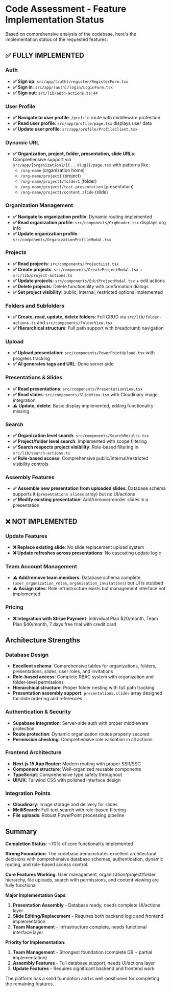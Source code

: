 # Code Assessment - Feature Implementation Status

Based on comprehensive analysis of the codebase, here's the implementation status of the requested features:

## ✅ FULLY IMPLEMENTED

### Auth

- **✅ Sign up**: `src/app/(auth)/register/RegisterForm.tsx`
- **✅ Sign in**: `src/app/(auth)/login/LoginForm.tsx`
- **✅ Sign out**: `src/lib/auth-actions.ts:44`

### User Profile

- **✅ Navigate to user profile**: `/profile` route with middleware protection
- **✅ Read user profile**: `src/app/profile/page.tsx` displays user data
- **✅ Update user profile**: `src/app/profile/ProfileClient.tsx`

### Dynamic URL

- **✅ Organization, project, folder, presentation, slide URLs**: Comprehensive support via `src/app/[organization]/[[...slug]]/page.tsx` with patterns like:
  - `/org-name` (organization home)
  - `/org-name/project1` (project)
  - `/org-name/project1/folder1` (folder)
  - `/org-name/project1/test.presentation` (presentation)
  - `/org-name/project1/content.slide` (slide)

### Organization Management

- **✅ Navigate to organization profile**: Dynamic routing implemented
- **✅ Read organization profile**: `src/components/OrgHeader.tsx` displays org info
- **✅ Update organization profile**: `src/components/OrganizationProfileModal.tsx`

### Projects

- **✅ Read projects**: `src/components/ProjectList.tsx`
- **✅ Create projects**: `src/components/CreateProjectModal.tsx` + `src/lib/project-actions.ts`
- **✅ Update projects**: `src/components/EditProjectModal.tsx` + edit actions
- **✅ Delete projects**: Delete functionality with confirmation dialogs
- **✅ Set project visibility**: public, internal, restricted options implemented

### Folders and Subfolders

- **✅ Create, read, update, delete folders**: Full CRUD via `src/lib/folder-actions.ts` and `src/components/FolderView.tsx`
- **✅ Hierarchical structure**: Full path support with breadcrumb navigation

### Upload

- **✅ Upload presentation**: `src/components/PowerPointUpload.tsx` with progress tracking
- **✅ AI generates tags and URL**: Done server side

### Presentations & Slides

- **✅ Read presentations**: `src/components/PresentationView.tsx`
- **✅ Read slides**: `src/components/SlideView.tsx` with Cloudinary image integration
- **⚠️ Update, delete**: Basic display implemented, editing functionality missing

### Search

- **✅ Organization level search**: `src/components/SearchResults.tsx`
- **✅ Project/folder level search**: Implemented with scope filtering
- **✅ Search respects project visibility**: Role-based filtering in `src/lib/search-actions.ts`
- **✅ Role-based access**: Comprehensive public/internal/restricted visibility controls

### Assembly Features

- **✅ Assemble new presentation from uploaded slides**: Database schema supports it (`presentations.slides` array) but no UI/actions
- **✅ Modify existing presentation**: Add/remove/reorder slides in a presentation

## ❌ NOT IMPLEMENTED

### Update Features

- **❌ Replace existing slide**: No slide replacement upload system
- **❌ Update refreshes across presentations**: No cascading update logic

### Team Account Management

- **⚠️ Add/remove team members**: Database schema complete (`user_organization_roles`, `organization_invitations`) but UI is stubbed
- **⚠️ Assign roles**: Role infrastructure exists but management interface not implemented

### Pricing

- **❌ Integration with Stripe Payment**: Individual Plan $20/month, Team Plan $40/month, 7 days free trial with credit card

## Architecture Strengths

### Database Design

- **Excellent schema**: Comprehensive tables for organizations, folders, presentations, slides, user roles, and invitations
- **Role-based access**: Complete RBAC system with organization and folder-level permissions
- **Hierarchical structure**: Proper folder nesting with full path tracking
- **Presentation assembly support**: `presentations.slides` array designed for slide ordering and references

### Authentication & Security

- **Supabase integration**: Server-side auth with proper middleware protection
- **Route protection**: Dynamic organization routes properly secured
- **Permission checking**: Comprehensive role validation in all actions

### Frontend Architecture

- **Next.js 15 App Router**: Modern routing with proper SSR/SSG
- **Component structure**: Well-organized reusable components
- **TypeScript**: Comprehensive type safety throughout
- **UI/UX**: Tailwind CSS with polished interface design

### Integration Points

- **Cloudinary**: Image storage and delivery for slides
- **MeiliSearch**: Full-text search with role-based filtering
- **File uploads**: Robust PowerPoint processing pipeline

## Summary

**Completion Status**: ~70% of core functionality implemented

**Strong Foundation**: The codebase demonstrates excellent architectural decisions with comprehensive database schemas, authentication, dynamic routing, and role-based access control.

**Core Features Working**: User management, organization/project/folder hierarchy, file uploads, search with permissions, and content viewing are fully functional.

**Major Implementation Gaps**:

1. **Presentation Assembly** - Database ready, needs complete UI/actions layer
2. **Slide Editing/Replacement** - Requires both backend logic and frontend implementation
3. **Team Management** - Infrastructure complete, needs functional interface layer

**Priority for Implementation**:

1. **Team Management** - Strongest foundation (complete DB + partial implementation)
2. **Assembly Features** - Full database support, needs UI/actions layer
3. **Update Features** - Requires significant backend and frontend work

The platform has a solid foundation and is well-positioned for completing the remaining features.
